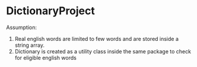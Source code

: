 # DictionaryProject

Assumption:
1. Real english words are limited to few words and are stored inside a string array.
2. Dictionary is created as a utility class inside the same package to check for eligible english words
